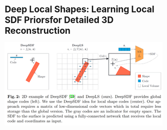 # Deep Local Shapes: Learning Local SDF Priorsfor Detailed 3D Reconstruction
![](../imgs/2020_DeepLS.png)